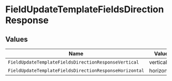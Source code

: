 # FieldUpdateTemplateFieldsDirectionResponse


## Values

| Name                                                   | Value                                                  |
| ------------------------------------------------------ | ------------------------------------------------------ |
| `FieldUpdateTemplateFieldsDirectionResponseVertical`   | vertical                                               |
| `FieldUpdateTemplateFieldsDirectionResponseHorizontal` | horizontal                                             |